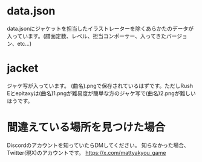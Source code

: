 # data.json
data.jsonにジャケットを担当したイラストレーターを除くあらかたのデータが入っています。(譜面定数、レベル、担当コンポーサー、入ってきたバージョン、etc...)
# jacket
ジャケ写が入っています。
(曲名).pngで保存されているはずです。ただしRush Eとepitaxyは(曲名)1.pngが難易度が簡単な方のジャケ写で(曲名)2.pngが難しいほうです。
# 間違えている場所を見つけた場合
Discordのアカウントを知っていたらDMしてください。
知らなかった場合、Twitter(現X)のアカウントです。
https://x.com/mattyakyou_game
